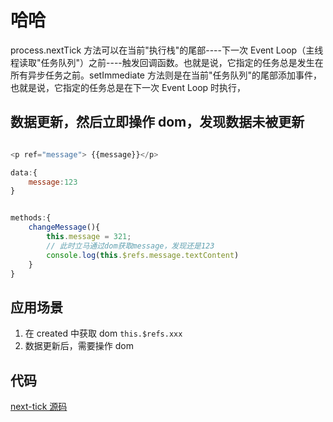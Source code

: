 # 哈哈

process.nextTick 方法可以在当前"执行栈"的尾部----下一次 Event Loop（主线程读取"任务队列"）之前----触发回调函数。也就是说，它指定的任务总是发生在所有异步任务之前。setImmediate 方法则是在当前"任务队列"的尾部添加事件，也就是说，它指定的任务总是在下一次 Event Loop 时执行，

## 数据更新，然后立即操作 dom，发现数据未被更新

```javascript

<p ref="message"> {{message}}</p>

data:{
    message:123
}


methods:{
    changeMessage(){
        this.message = 321;
        // 此时立马通过dom获取message，发现还是123
        console.log(this.$refs.message.textContent)
    }
}

```

## 应用场景

1. 在 created 中获取 dom `this.$refs.xxx`
2. 数据更新后，需要操作 dom

## 代码

[next-tick 源码](https://github.com/vuejs/vue/blob/dev/src/core/util/next-tick.js)
